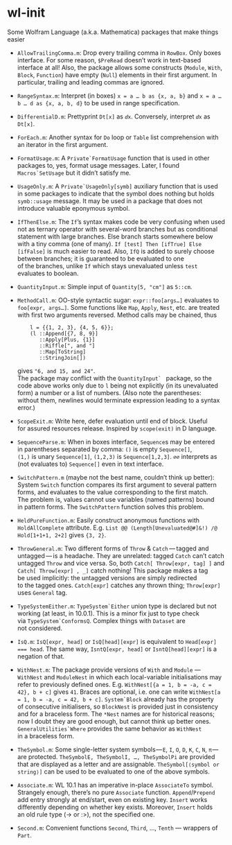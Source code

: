 # wl-init #

<!-- language-all: mathematica -->

Some Wolfram Language (a.k.a. Mathematica) packages that make things easier

* `AllowTrailingComma.m`: Drop every trailing comma in `RowBox`.
  Only boxes interface. For some reason, `$PreRead` doesn’t work in text-based interface at all!
  Also, the package allows some constructs (`Module`, `With`, `Block`, `Function`)
  have empty (`Null`) elements in their first argument.
  In particular, trailing and leading commas are ignored.

* `RangeSyntax.m`: Interpret (in boxes) `x = a … b as {x, a, b}` and `x = a … b … d as {x, a, b, d}`
  to be used in range specification.

* `DifferentialD.m`: Prettyprint `Dt[x]` as `ⅆx`.
  Conversely, interpret `ⅆx` as `Dt[x]`.

* `ForEach.m`: Another syntax for `Do` loop or `Table` list comprehension
  with an iterator in the first argument.

* `FormatUsage.m`: A ``Private`FormatUsage`` function that is used in other packages to, yes, format usage messages.
  Later, I found ``Macros`SetUsage`` but it didn’t satisfy me.

* `UsageOnly.m`: A ``Private`UsageOnly[symb]`` auxiliary function that is used in some packages
  to indicate that the symbol does nothing but holds `symb::usage` message.
  It may be used in a package that does not introduce valuable eponymous symbol.

* `IfThenElse.m`: The `If`’s syntax makes code be very confusing
  when used not as ternary operator with several-word branches
  but as conditional statement with large branches. Else branch starts somewhere below with a tiny comma (one of many).
  `If [test] Then [ifTrue] Else [ifFalse]` is much easier to read.
  Also, `IfQ` is added to surely choose between branches;
  it is guaranteed to be evaluated to one of the branches,
  unlike `If` which stays unevaluated unless `test` evaluates to boolean.

* `QuantityInput.m`: Simple input of `Quantity[5, "cm"]` as `5::cm`.

* `MethodCall.m`: OO-style syntactic sugar: `expr::foo[args…]` evaluates to `foo[expr, args…]`.
  Some functions like `Map`, `Apply`, `Nest`, etc. are treated with first two arguments reversed.
  Method calls may be chained, thus
  
          l = {{1, 2, 3}, {4, 5, 6}};
          (l ::Append[{7, 8, 9}]
             ::Apply[Plus, {1}]
             ::Riffle[", and "]
             ::Map[ToString]
             ::StringJoin[])
  gives `"6, and 15, and 24"`.  
  The package may conflict with the ``QuantityInput` `` package, so the code above works only due to `l` being not explicitly (in its unevaluated form) a number or a list of numbers.
  (Also note the parentheses: without them, newlines would terminate expression leading to a syntax error.)

* `ScopeExit.m`: Write here, defer evaluation until end of block.
  Useful for assured resources release.
  Inspired by `scope(exit)` in D language.

* `SequenceParse.m`: When in boxes interface, `Sequence`s may be entered in parentheses separated by comma:
  `()` is empty `Sequence[]`, `(1,)` is unary `Sequence[1]`, `(1,2,3)` is `Sequence[1,2,3]`.
  `∅∅` interprets as (not evaluates to) `Sequence[]` even in text interface.

* `SwitchPattern.m` (maybe not the best name, couldn’t think up better):
  System `Switch` function compares its first argument to several pattern forms,
  and evaluates to the value corresponding to the first match.
  The problem is, values cannot use variables (named patterns) bound in pattern forms.
  The `SwitchPattern` function solves this problem.

* `HeldPureFunction.m`: Easily construct anonymous functions with `HoldAllComplete` attribute.
  E.g. `List @@ (Length[Unevaluated@#]&!) /@ Hold[1+1+1, 2+2]` gives `{3, 2}`.

* `ThrowGeneral.m`: Two different forms of `Throw` & `Catch` — tagged and untagged — is a headache.
  They are unrelated: tagged `Catch` can’t catch untagged `Throw` and vice versa.
  So, both `Catch[ Throw[expr, tag] ]` and `Catch[ Throw[expr] , _]` catch nothing!
  This package makes a tag be used implicitly: the untagged versions are simply redirected to the tagged ones.
  `Catch[expr]` catches any thrown thing; `Throw[expr]` uses `General` tag.

* `TypeSystemEither.m`: ``TypeSystem`Either`` union type is declared but not working (at least, in 10.0.1).
  This is a minor fix just to type check via ``TypeSystem`ConformsQ``.
  Complex things with `Dataset` are not considered.

* `IsQ.m`: `IsQ[expr, head]` or `IsQ[head][expr]` is equivalent to `Head[expr] === head`. The same way, `IsntQ[expr, head]` or `IsntQ[head][expr]` is a negation of that.

* `WithNest.m`: The package provide versions of `With` and `Module` — `WithNest` and `ModuleNest`
  in which each local-variable initialisations may refer to previously defined ones.
  E.g. `WithNest[{a = 1, b = -a, c = 42}, b + c]` gives `41`.
  Braces are optional, i.e. one can write `WithNest[a = 1, b = -a, c = 42, b + c]`.
  ``System`Block`` already has the property of consecutive initialisers, so `BlockNest` is provided
  just in consistency and for a braceless form.
  The `*Nest` names are for historical reasons;
  now I doubt they are good enough, but cannot think up better ones.
  ``GeneralUtilities`Where`` provides the same behavior as `WithNest` in a braceless form.

* `TheSymbol.m`: Some single-letter system symbols — `E`, `I`, `O`, `D`, `K`, `C`, `N`, `π` — are protected.
  `TheSymbolE, TheSymbolI, …, TheSymbolPi` are provided that are displayed as a letter and are assignable.
  `TheSymbol[⟨symbol or string⟩]` can be used to be evaluated to one of the above symbols.

* `Associate.m`: WL 10.1 has an imperative in-place `AssociateTo` symbol.
  Strangely enough, there’s no pure `Associate` function.
  `Append`/`Prepend` add entry strongly at end/start, even on existing key.
  `Insert` works differently depending on whether key exists.
  Moreover, `Insert` holds an old rule type (-> or :>), not the specified one.

* `Second.m`: Convenient functions `Second`, `Third`, …, `Tenth` — wrappers of `Part`.
